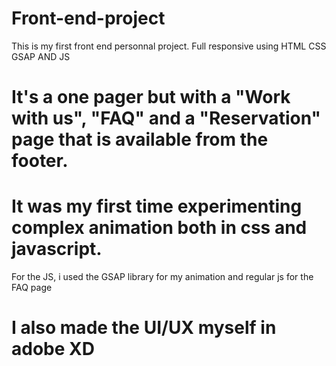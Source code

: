 # Front-end-project
This is my first front end personnal project. Full responsive using HTML CSS GSAP AND JS

# It's a one pager but with a "Work with us", "FAQ" and a "Reservation" page that is available from the footer.

# It was my first time experimenting complex animation both in css and javascript.
  For the JS, i used the GSAP library for my animation and regular js for the FAQ page
  
# I also made the UI/UX myself in adobe XD
